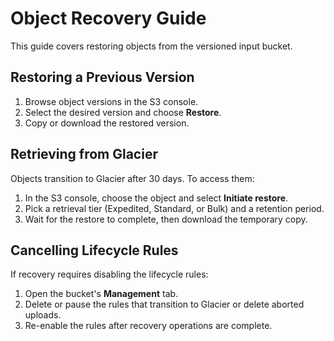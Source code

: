 # Object Recovery Guide

This guide covers restoring objects from the versioned input bucket.

## Restoring a Previous Version
1. Browse object versions in the S3 console.
2. Select the desired version and choose **Restore**.
3. Copy or download the restored version.

## Retrieving from Glacier
Objects transition to Glacier after 30 days. To access them:
1. In the S3 console, choose the object and select **Initiate restore**.
2. Pick a retrieval tier (Expedited, Standard, or Bulk) and a retention period.
3. Wait for the restore to complete, then download the temporary copy.

## Cancelling Lifecycle Rules
If recovery requires disabling the lifecycle rules:
1. Open the bucket's **Management** tab.
2. Delete or pause the rules that transition to Glacier or delete aborted uploads.
3. Re-enable the rules after recovery operations are complete.
